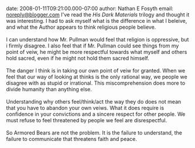 date: 2008-01-11T09:21:00.000-07:00
author: Nathan E Fosyth
email: noreply@blogger.com
I've read the <I>His Dark Materials</I> trilogy and thought it was interesting.  I had to ask myself what is the difference in what I beleive, and what the Author appears to think religious people believe.<BR/><BR/>I can understand how Mr. Pullman would feel that religion is oppressive, but i firmly disagree.  I also feel that if Mr. Pullman could see things from my point of veiw, he might be more respectful towards what myself and others hold sacred, even if he might not hold them sacred himself.<BR/><BR/>The danger I think is in taking our own point of veiw for granted.  When we feel that our way of looking at thinks is the only rational way, we people we disagree with as stupid or irrational.  This miscomprehension does more to divide humanity than anything else.<BR/><BR/>Understanding why others feel/think/act the way they do does not mean that you have to abandon your own veiws.  What it does require is confidence in your convictions and a sincere respect for other people.  We must refuse to feel threatened by people we feel are disrespectful.  <BR/><BR/>So Armored Bears are not the problem.  It is the failure to understand, the failure to communicate that threatens faith and peace.